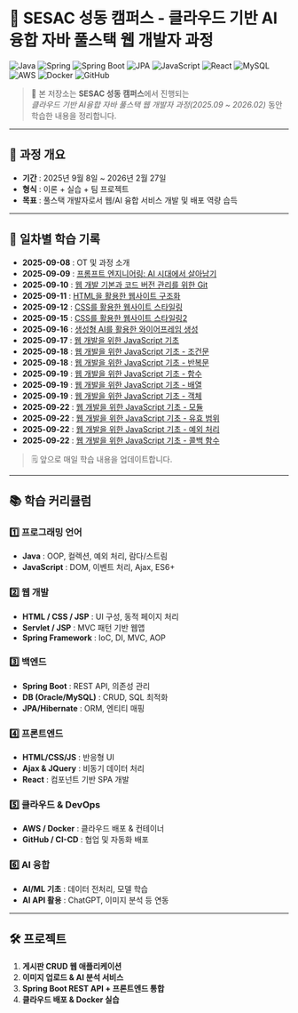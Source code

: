 # 🌟 SESAC 성동 캠퍼스 - 클라우드 기반 AI융합 자바 풀스택 웹 개발자 과정

![Java](https://img.shields.io/badge/Java-ED8B00?style=flat&logo=java&logoColor=white)
![Spring](https://img.shields.io/badge/Spring-6DB33F?style=flat&logo=spring&logoColor=white)
![Spring Boot](https://img.shields.io/badge/Spring_Boot-6DB33F?style=flat&logo=springboot&logoColor=white)
![JPA](https://img.shields.io/badge/JPA-B33F24?style=flat&logo=hibernate&logoColor=white)
![JavaScript](https://img.shields.io/badge/JavaScript-F7DF1E?style=flat&logo=javascript&logoColor=black)
![React](https://img.shields.io/badge/React-61DAFB?style=flat&logo=react&logoColor=black)
![MySQL](https://img.shields.io/badge/MySQL-4479A1?style=flat&logo=mysql&logoColor=white)
![AWS](https://img.shields.io/badge/AWS-232F3E?style=flat&logo=amazonaws&logoColor=white)
![Docker](https://img.shields.io/badge/Docker-2496ED?style=flat&logo=docker&logoColor=white)
![GitHub](https://img.shields.io/badge/GitHub-181717?style=flat&logo=github&logoColor=white)

> 📌 본 저장소는 **SESAC 성동 캠퍼스**에서 진행되는  
> _클라우드 기반 AI융합 자바 풀스택 웹 개발자 과정(2025.09 ~ 2026.02)_ 동안 학습한 내용을 정리합니다.

---

## 📅 과정 개요

- **기간** : 2025년 9월 8일 ~ 2026년 2월 27일
- **형식** : 이론 + 실습 + 팀 프로젝트
- **목표** : 풀스택 개발자로서 웹/AI 융합 서비스 개발 및 배포 역량 습득

---

## 📖 일차별 학습 기록

- **2025-09-08** : OT 및 과정 소개
- **2025-09-09** : [프롬프트 엔지니어링: AI 시대에서 살아남기](https://github.com/qqqkyj/sesac/blob/main/basic/prompts.md)
- **2025-09-10** : [웹 개발 기본과 코드 버전 관리를 위한 Git](https://github.com/qqqkyj/sesac/blob/main/git/basic.md)
- **2025-09-11** : [HTML을 활용한 웹사이트 구조화](https://github.com/qqqkyj/sesac/tree/main/html)
- **2025-09-12** : [CSS를 활용한 웹사이트 스타일링](https://github.com/qqqkyj/sesac/tree/main/css)
- **2025-09-15** : [CSS를 활용한 웹사이트 스타일링2](https://github.com/qqqkyj/sesac/tree/main/css)
- **2025-09-16** : [생성형 AI를 활용한 와이어프레임 생성](https://github.com/qqqkyj/practice/blob/main/css/ui-generative-ai/profile_full_screen.png)
- **2025-09-17** : [웹 개발을 위한 JavaScript 기초](https://github.com/qqqkyj/sesac/tree/main/js)
- **2025-09-18** : [웹 개발을 위한 JavaScript 기초 - 조건문](https://github.com/qqqkyj/sesac/tree/main/js/06-condition)
- **2025-09-18** : [웹 개발을 위한 JavaScript 기초 - 반복문](https://github.com/qqqkyj/sesac/tree/main/js/07-loop)
- **2025-09-19** : [웹 개발을 위한 JavaScript 기초 - 함수](https://github.com/qqqkyj/sesac/tree/main/js/08-function)
- **2025-09-19** : [웹 개발을 위한 JavaScript 기초 - 배열](https://github.com/qqqkyj/sesac/tree/main/js/09-array)
- **2025-09-19** : [웹 개발을 위한 JavaScript 기초 - 객체](https://github.com/qqqkyj/sesac/tree/main/js/10-object)
- **2025-09-22** : [웹 개발을 위한 JavaScript 기초 - 모듈](https://github.com/qqqkyj/sesac-fullstack-training/tree/main/js/11-module)
- **2025-09-22** : [웹 개발을 위한 JavaScript 기초 - 유효 범위](https://github.com/qqqkyj/sesac-fullstack-training/tree/main/js/11-scope)
- **2025-09-22** : [웹 개발을 위한 JavaScript 기초 - 예외 처리](https://github.com/qqqkyj/sesac-fullstack-training/tree/main/js/12-exception)
- **2025-09-22** : [웹 개발을 위한 JavaScript 기초 - 콜백 함수](https://github.com/qqqkyj/sesac-fullstack-training/tree/main/js/13-callback)

> 🗒 앞으로 매일 학습 내용을 업데이트합니다.

---

## 📚 학습 커리큘럼

### 1️⃣ 프로그래밍 언어

- **Java** : OOP, 컬렉션, 예외 처리, 람다/스트림
- **JavaScript** : DOM, 이벤트 처리, Ajax, ES6+

### 2️⃣ 웹 개발

- **HTML / CSS / JSP** : UI 구성, 동적 페이지 처리
- **Servlet / JSP** : MVC 패턴 기반 웹앱
- **Spring Framework** : IoC, DI, MVC, AOP

### 3️⃣ 백엔드

- **Spring Boot** : REST API, 의존성 관리
- **DB (Oracle/MySQL)** : CRUD, SQL 최적화
- **JPA/Hibernate** : ORM, 엔티티 매핑

### 4️⃣ 프론트엔드

- **HTML/CSS/JS** : 반응형 UI
- **Ajax & JQuery** : 비동기 데이터 처리
- **React** : 컴포넌트 기반 SPA 개발

### 5️⃣ 클라우드 & DevOps

- **AWS / Docker** : 클라우드 배포 & 컨테이너
- **GitHub / CI-CD** : 협업 및 자동화 배포

### 6️⃣ AI 융합

- **AI/ML 기초** : 데이터 전처리, 모델 학습
- **AI API 활용** : ChatGPT, 이미지 분석 등 연동

---

## 🛠 프로젝트

1. **게시판 CRUD 웹 애플리케이션**
2. **이미지 업로드 & AI 분석 서비스**
3. **Spring Boot REST API + 프론트엔드 통합**
4. **클라우드 배포 & Docker 실습**

